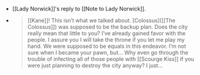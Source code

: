 - [[Lady Norwick]]'s reply to [[Note to Lady Norwick]].
- > [[Kane]]! This isn’t what we talked about. [Colossus]([[The Colossus]]) was supposed to be the backup plan. Does the city really mean that little to you? I’ve already gained favor with the people. I assure you I will take the throne if you let me play my hand. We were supposed to be equals in this endeavor. I’m not sure when I became your pawn, but... Why even go through the trouble of infecting all of those people with [[Scourge Kiss]] if you were just planning to destroy the city anyway? I just...